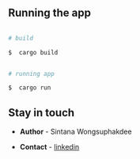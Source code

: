 ## Running the app

```bash

# build

$  cargo build


# running app

$  cargo run

```

## Stay in touch

- <b>Author</b> - Sintana Wongsuphakdee

- <b>Contact</b> - [linkedin](https://www.linkedin.com/in/sintana-wongsuphakdee-1543741ab/)
